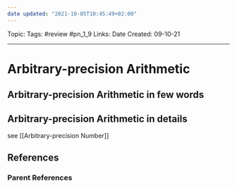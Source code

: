 ```yaml
---
date updated: "2021-10-05T10:45:49+02:00"
---
```


Topic:
Tags: #review #pn_1_9
Links:
Date Created: 09-10-21

---

# Arbitrary-precision Arithmetic

## Arbitrary-precision Arithmetic in few words

## Arbitrary-precision Arithmetic in details

see [[Arbitrary-precision Number]]

## References

### Parent References

